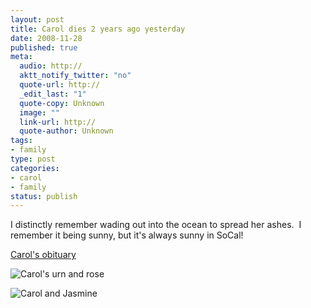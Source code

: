 ```yaml
--- 
layout: post
title: Carol dies 2 years ago yesterday
date: 2008-11-28
published: true
meta: 
  audio: http://
  aktt_notify_twitter: "no"
  quote-url: http://
  _edit_last: "1"
  quote-copy: Unknown
  image: ""
  link-url: http://
  quote-author: Unknown
tags: 
- family
type: post
categories: 
- carol
- family
status: publish
---
```


I distinctly remember wading out into the ocean to spread her ashes.  I remember it being sunny, but it's always sunny in SoCal!

[Carol's obituary](/blog/2006/12/04/carol-anne-eick-july-9-1955-november-27-2006/)

![Carol's urn and rose](http://media.eick.us/2011/05/320461608_826b0c9f8b.jpg)

![Carol and Jasmine](http://media.eick.us/2011/05/408412137_155396489a.jpg)
